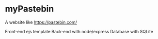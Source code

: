 # myPastebin

A website like https://pastebin.com/

Front-end ejs template
Back-end with node/express
Database with SQLite
